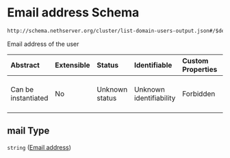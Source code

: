 # Email address Schema

```txt
http://schema.nethserver.org/cluster/list-domain-users-output.json#/$defs/user/properties/mail
```

Email address of the user

| Abstract            | Extensible | Status         | Identifiable            | Custom Properties | Additional Properties | Access Restrictions | Defined In                                                                                      |
| :------------------ | :--------- | :------------- | :---------------------- | :---------------- | :-------------------- | :------------------ | :---------------------------------------------------------------------------------------------- |
| Can be instantiated | No         | Unknown status | Unknown identifiability | Forbidden         | Allowed               | none                | [list-domain-users-output.json\*](cluster/list-domain-users-output.json "open original schema") |

## mail Type

`string` ([Email address](list-domain-users-output-defs-a-user-descriptor-properties-email-address.md))
